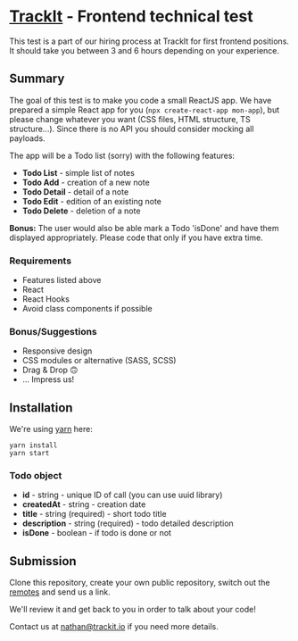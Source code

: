 # [TrackIt](https://trackit.io/) - Frontend technical test

This test is a part of our hiring process at TrackIt for first frontend positions. It should take you between 3 and 6 hours depending on your experience.


## Summary
The goal of this test is to make you code a small ReactJS app. We have prepared a simple React app for you (`npx create-react-app mon-app`), but please change whatever you want (CSS files, HTML structure, TS structure...). Since there is no API you should consider mocking all payloads.

The app will be a Todo list (sorry) with the following features:
- **Todo List** - simple list of notes
- **Todo Add** - creation of a new note
- **Todo Detail** - detail of a note
- **Todo Edit** - edition of an existing note
- **Todo Delete** - deletion of a note

**Bonus:** The user would also be able mark a Todo 'isDone' and have them displayed appropriately. Please code that only if you have extra time.

### Requirements
- Features listed above
- React
- React Hooks
- Avoid class components if possible

### Bonus/Suggestions
- Responsive design
- CSS modules or alternative (SASS, SCSS)
- Drag & Drop 🙃
- ... Impress us!


## Installation
We're using [yarn](https://yarnpkg.com) here:
```
yarn install
yarn start
```

### Todo object
- **id** - string - unique ID of call (you can use uuid library)
- **createdAt** - string - creation date
- **title** - string (required) - short todo title
- **description** - string (required) - todo detailed description
- **isDone** - boolean - if todo is done or not


## Submission
Clone this repository, create your own public repository, switch out the [remotes](https://git-scm.com/book/en/v2/Git-Basics-Working-with-Remotes) and send us a link.

We'll review it and get back to you in order to talk about your code!

Contact us at nathan@trackit.io if you need more details.
